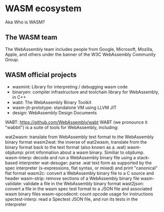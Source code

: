# WASM ecosystem

Aka Who is WASM?

## The WASM team

The WebAssembly team includes people from Google, Microsoft, Mozilla, Apple, and others under the banner of the W3C WebAssembly Community Group.

## WASM official projects

- wasmint: Library for interpreting / debugging wasm code
- binaryen: compiler infrastructure and toolchain library for WebAssembly, in C++
- wabt: The WebAssembly Binary Toolkit
- wasm-jit-prototype: standalone VM using LLVM JIT
- design: WebAssembly Design Documents

WABT: https://github.com/WebAssembly/wabt
WABT (we pronounce it "wabbit") is a suite of tools for WebAssembly, including:

wat2wasm: translate from WebAssembly text format to the WebAssembly binary format
wasm2wat: the inverse of wat2wasm, translate from the binary format back to the text format (also known as a .wat)
wasm-objdump: print information about a wasm binary. Similiar to objdump.
wasm-interp: decode and run a WebAssembly binary file using a stack-based interpreter
wat-desugar: parse .wat text form as supported by the spec interpreter (s-expressions, flat syntax, or mixed) and print "canonical" flat format
wasm2c: convert a WebAssembly binary file to a C source and header
wasm-strip: remove sections of a WebAssembly binary file
wasm-validate: validate a file in the WebAssembly binary format
wast2json: convert a file in the wasm spec test format to a JSON file and associated wasm binary files
wasm-opcodecnt: count opcode usage for instructions
spectest-interp: read a Spectest JSON file, and run its tests in the interpreter
